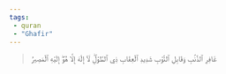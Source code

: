 ```yaml
---
tags: 
 - quran 
 - "Ghafir"
---
```


> غَافِرِ ٱلذَّنۢبِ وَقَابِلِ ٱلتَّوۡبِ شَدِيدِ ٱلۡعِقَابِ ذِي ٱلطَّوۡلِۖ لَآ إِلَٰهَ إِلَّا هُوَۖ إِلَيۡهِ ٱلۡمَصِيرُ
